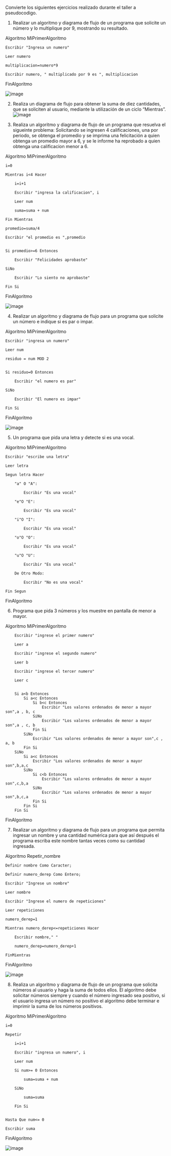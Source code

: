 
Convierte los siguientes ejercicios realizado durante el taller a pseudocodigo.

1. Realizar un algoritmo y diagrama de flujo de un programa que solicite un número y lo multiplique por 9, mostrando su resultado.

Algoritmo MiPrimerAlgoritmo

	Escribir "Ingresa un numero"
  
	Leer numero
  
	multiplicacion=numero*9
  
	Escribir numero, " multiplicado por 9 es ", multiplicacion
  
FinAlgoritmo

![image](https://user-images.githubusercontent.com/101912013/160259892-6b0934e6-97f6-4c53-9f2e-fa011cf86599.png)

2. Realiza un diagrama de flujo para obtener la suma de diez cantidades, que se soliciten al usuario, mediante la utilización de un ciclo “Mientras”. 
![image](https://user-images.githubusercontent.com/101912013/160260544-a7c3aabd-d835-41c9-a405-bed226d094a7.png)



3. Realiza un algoritmo y diagrama de flujo de un programa que resuelva el sigueinte problema: Solicitando se ingresen 4 calificaciones, una por periodo, se obtenga el promedio y se imprima una felicitación a quien obtenga un promedio mayor a 6, y se le informe ha reprobado a quien obtenga una calificacion menor a 6.

Algoritmo MiPrimerAlgoritmo

	i=0
  
	Mientras i<4 Hacer
  
		i=i+1
    
		Escribir "ingresa la calificacion", i
    
		Leer num
    
		suma=suma + num
		
	Fin Mientras
  
	promedio=suma/4
  
	Escribir "el promedio es ",promedio
  
	
	Si promedio>=6 Entonces
  
		Escribir "Felicidades aprobaste"
    
	SiNo
  
		Escribir "Lo siento no aprobaste"
    
	Fin Si
  
FinAlgoritmo

![image](https://user-images.githubusercontent.com/101912013/160260736-e4373d93-f842-4735-811c-ff57866c2a95.png)


4. Realizar un algoritmo y diagrama de flujo para un programa que solicite un número e indique si es par o impar.

Algoritmo MiPrimerAlgoritmo

	Escribir "ingresa un numero"
  
	Leer num
	
	residuo = num MOD 2
	
	
	Si residuo=0 Entonces
  
		Escribir "el numero es par"
    
	SiNo
  
		Escribir "El numero es impar"
    
	Fin Si
	
FinAlgoritmo

![image](https://user-images.githubusercontent.com/101912013/160260917-a05e9670-4b0c-4ccf-b9fd-bf4ba4a51bf8.png)


5. Un programa que pida una letra y detecte si es una vocal.

Algoritmo MiPrimerAlgoritmo

	Escribir "escribe una letra"
  
	Leer letra
	
	Segun letra Hacer
  
		"a" O "A":
    
			Escribir "Es una vocal"
      
		"e"O "E":
    
			Escribir "Es una vocal"
      
		"i"O "I":
    
			Escribir "Es una vocal"
      
		"o"O "O":
    
			Escribir "Es una vocal"
      
		"u"O "U":
    
			Escribir "Es una vocal"
			
		De Otro Modo:
    
			Escribir "No es una vocal"
      
	Fin Segun
	
	
FinAlgoritmo

6. Programa que pida 3 números y los muestre en pantalla de menor a mayor.


Algoritmo MiPrimerAlgoritmo
	
		Escribir "ingrese el primer numero"
		
		Leer a
		
		Escribir "ingrese el segundo numero"
		
		Leer b
		
		Escribir "ingrese el tercer numero"
		
		Leer c
	
		
		Si a<b Entonces
			Si a<c Entonces
				Si b<c Entonces
					Escribir "Los valores ordenados de menor a mayor son",a , b, c
				SiNo
					Escribir "Los valores ordenados de menor a mayor son",a , c, b
				Fin Si
			SiNo
				Escribir "Los valores ordenados de menor a mayor son",c , a, b
			Fin Si
		SiNo
			Si a<c Entonces
				Escribir "Los valores ordenados de menor a mayor son",b,a,c
			SiNo
				Si c<b Entonces
					Escribir "Los valores ordenados de menor a mayor son",c,b,a
				SiNo
					Escribir "Los valores ordenados de menor a mayor son",b,c,a
				Fin Si
			Fin Si
		Fin Si

		
		
FinAlgoritmo


7. Realizar un algoritmo y diagrama de flujo para un programa que permita ingresar un nombre y una cantidad numérica para que así después el programa escriba este nombre tantas veces como su cantidad ingresada.


Algoritmo Repetir_nombre

	Definir nombre Como Caracter;
	
	Definir numero_derep Como Entero;
	
	Escribir "Ingrese un nombre"
	
	Leer nombre
	
	Escribir "Ingrese el numero de repeticiones"
	
	Leer repeticiones
	
	numero_derep=1
	
	Mientras numero_derep<=repeticiones Hacer
	
		Escribir nombre," "
		
		numero_derep=numero_derep+1
		
	FinMientras
	
	
FinAlgoritmo

![image](https://user-images.githubusercontent.com/101912013/160952902-cd7a728e-6aeb-40e0-9080-440635d45eef.png)



8. Realiza un algoritmo y diagrama de flujo de un programa que solicita números al usuario y haga la suma de todos ellos. El algoritmo debe solicitar números siempre y cuando el número ingresado sea positivo, si el usuario ingresa un número no positivo el algoritmo debe terminar e imprimir la suma de los números positivos.


Algoritmo MiPrimerAlgoritmo
	
	i=0

	Repetir
		
		i=i+1
		
		Escribir "ingresa un numero", i
		
		Leer num
		
		Si num>= 0 Entonces
		
			suma=suma + num
			
		SiNo
		
			suma=suma
			
		Fin Si
		
		
	Hasta Que num<= 0
	
	Escribir suma

FinAlgoritmo


![image](https://user-images.githubusercontent.com/101912013/160954120-c0330732-ea3a-485d-9fc0-0339800c15ad.png)



